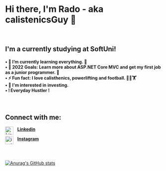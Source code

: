 <h1>Hi there, I'm Rado - aka calistenicsGuy 👋</h1> 

</br>
<!-- ABOUT-ME-POST-LIST:START -->
<h2>I'm a currently studying at SoftUni!</h2>
  <h4>• 🌱 I’m currently learning everything. 🤣
  </br>• 🥅 2022 Goals: Learn more about ASP.NET Core MVC and get my first job as a junior programmer. 🎯
  </br>• ⚡ Fun fact: I love calisthenics, powerlifting and football. 🤸‍♂️🏋‍
  </br>• 🔎 I'm interested in investing.
  </br>• 🕯 Everyday Hustler 🕯</h4>
<!-- ABOUT-ME-POST-LIST:END -->
  
</br>

<!-- CONNECT-WITH-ME-POST-LIST:START -->
<h2>Connect with me:</h2>

[<img align="left" alt="Linkedin" width="26px" src="https://www.kindpng.com/picc/m/363-3632986_logo-linkedin-png-rond-transparent-png.png" style="padding-right:10px;"/>**Linkedin**](https://www.linkedin.com/in/radoslav-radev-908a96235/)    </br>
</b>

[<img align="left" alt="instagram" width="26px" src="https://upload.wikimedia.org/wikipedia/commons/thumb/a/a5/Instagram_icon.png/2048px-Instagram_icon.png" style="padding-right:10px;" />**Instagram**](https://www.instagram.com/radev_sw/)
<!-- CONNECT-WITH-ME-POST-LIST:END -->

</br>

<!-- GITHUB-STATS-POST-LIST:START -->
##
[![Anurag's GitHub stats](https://github-readme-stats.vercel.app/api?username=calisthenicsGuy)](https://github.com/anuraghazra/github-readme-stats)
<!-- GITHUB-STATS-POST-LIST:END -->
